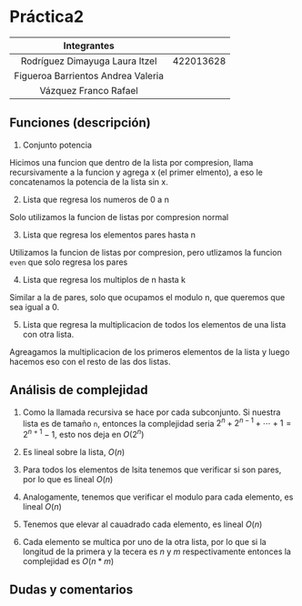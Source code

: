 # Práctica2 


|Integrantes                        |          |
|:---------------------------------:|:---------|
|Rodríguez Dimayuga Laura Itzel     | 422013628|
|Figueroa Barrientos Andrea Valeria |          |
|Vázquez Franco Rafael              |          | 


## Funciones (descripción) 

1. Conjunto potencia 

Hicimos una funcion que dentro de la lista por compresion, llama recursivamente a
la funcion y agrega x (el primer elmento), a eso le concatenamos la potencia de 
la lista sin x. 

2. Lista que regresa los numeros de 0 a n 

Solo utilizamos la funcion de listas por compresion normal 

3. Lista que regresa los elementos pares hasta n 

Utilizamos la funcion de listas por compresion, pero utlizamos la funcion `even` que solo regresa los 
pares 

4. Lista que regresa los multiplos de n hasta k

Similar a la de pares, solo que ocupamos el modulo n, que queremos que sea igual a 0. 

5. Lista que regresa la multiplicacion de todos los elementos de una lista con otra lista. 

Agreagamos la multiplicacion de los primeros elementos de la lista y luego hacemos eso con el resto 
de las dos listas. 

## Análisis de complejidad  

1. Como la llamada recursiva se hace por cada subconjunto. Si nuestra lista es de tamaño `n`, 
entonces la complejidad seria $2^n + 2^{n-1} + \cdots + 1 = 2^{n+1}-1$, esto nos deja en $O(2^n)$

2. Es lineal sobre la lista, $O(n)$ 

3. Para todos los elementos de lsita tenemos que verificar si son pares, por lo que es lineal $O(n)$ 

4. Analogamente, tenemos que verificar el modulo para cada elemento, es lineal $O(n)$

5. Tenemos que elevar al cauadrado cada elemento, es lineal $O(n)$ 

6. Cada elemento se multica por uno de la otra lista, por lo que si la longitud de la primera y la tecera es $n$ y $m$ respectivamente entonces la complejidad es $O(n*m)$ 

## Dudas y comentarios 

